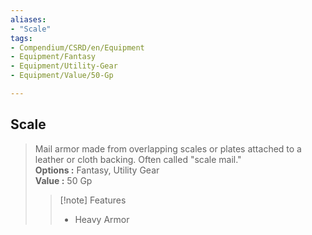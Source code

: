 ```yaml
---
aliases:
- "Scale"
tags:
- Compendium/CSRD/en/Equipment
- Equipment/Fantasy
- Equipment/Utility-Gear
- Equipment/Value/50-Gp

---
```


  
## Scale  
  
>Mail armor made from overlapping scales or plates attached to a leather or cloth backing. Often called "scale mail."  
> **Options :** Fantasy, Utility Gear  
> **Value :** 50 Gp  
>>[!note] Features  
>> - Heavy Armor